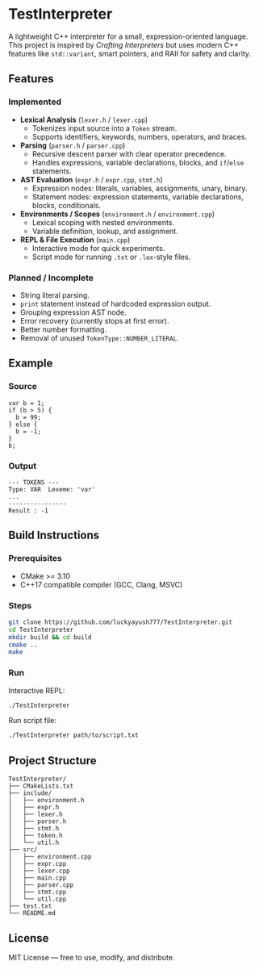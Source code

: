 # TestInterpreter

A lightweight C++ interpreter for a small, expression-oriented language. 
This project is inspired by *Crafting Interpreters* but uses modern C++ features 
like `std::variant`, smart pointers, and RAII for safety and clarity.

## Features

### Implemented
- **Lexical Analysis** (`lexer.h` / `lexer.cpp`)
  - Tokenizes input source into a `Token` stream.
  - Supports identifiers, keywords, numbers, operators, and braces.
- **Parsing** (`parser.h` / `parser.cpp`)
  - Recursive descent parser with clear operator precedence.
  - Handles expressions, variable declarations, blocks, and `if`/`else` statements.
- **AST Evaluation** (`expr.h` / `expr.cpp`, `stmt.h`)
  - Expression nodes: literals, variables, assignments, unary, binary.
  - Statement nodes: expression statements, variable declarations, blocks, conditionals.
- **Environments / Scopes** (`environment.h` / `environment.cpp`)
  - Lexical scoping with nested environments.
  - Variable definition, lookup, and assignment.
- **REPL & File Execution** (`main.cpp`)
  - Interactive mode for quick experiments.
  - Script mode for running `.txt` or `.lox`-style files.

### Planned / Incomplete
- String literal parsing.
- `print` statement instead of hardcoded expression output.
- Grouping expression AST node.
- Error recovery (currently stops at first error).
- Better number formatting.
- Removal of unused `TokenType::NUMBER_LITERAL`.

## Example

### Source
```
var b = 1;
if (b > 5) {
  b = 99;
} else {
  b = -1;
}
b;
```

### Output
```
--- TOKENS ---
Type: VAR  Lexeme: 'var'
...
----------------
Result : -1
```

## Build Instructions

### Prerequisites
- CMake >= 3.10
- C++17 compatible compiler (GCC, Clang, MSVC)

### Steps
```bash
git clone https://github.com/luckyayush777/TestInterpreter.git
cd TestInterpreter
mkdir build && cd build
cmake ..
make
```

### Run
Interactive REPL:
```bash
./TestInterpreter
```

Run script file:
```bash
./TestInterpreter path/to/script.txt
```

## Project Structure
```
TestInterpreter/
├── CMakeLists.txt
├── include/
│   ├── environment.h
│   ├── expr.h
│   ├── lexer.h
│   ├── parser.h
│   ├── stmt.h
│   ├── token.h
│   └── util.h
├── src/
│   ├── environment.cpp
│   ├── expr.cpp
│   ├── lexer.cpp
│   ├── main.cpp
│   ├── parser.cpp
│   ├── stmt.cpp
│   └── util.cpp
├── test.txt
└── README.md
```

## License
MIT License — free to use, modify, and distribute.
